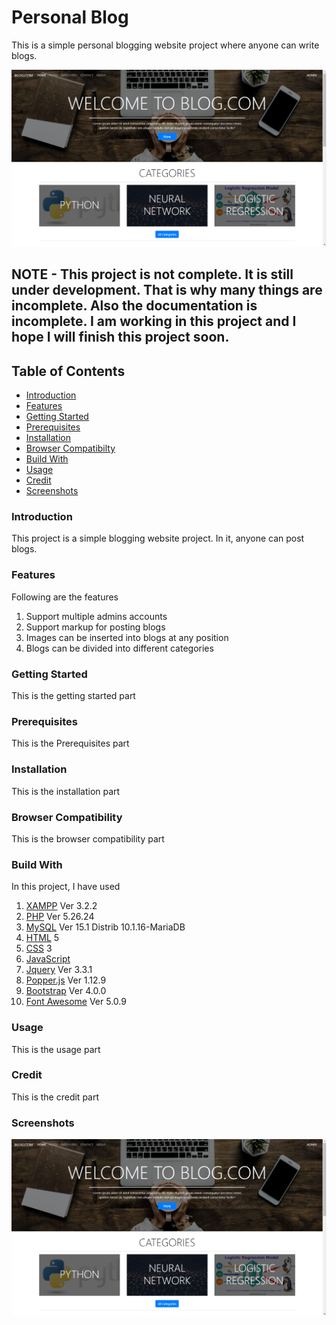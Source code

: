 # Personal Blog

This is a simple personal blogging website project where anyone can write blogs.

<p align="center">
	<img alt="screenshot 01" src="readme/01.png" />
</p>

## NOTE - This project is not complete. It is still under development. That is why many things are incomplete. Also the documentation is incomplete. I am working in this project and I hope I will finish this project soon.


## Table of Contents
- [Introduction](#introduction)
- [Features](#features)
- [Getting Started](#getting)
- [Prerequisites](#prerequisites)
- [Installation](#installation)
- [Browser Compatibilty](#browser)
- [Build With](#build)
- [Usage](#usage)
- [Credit](#credit)
- [Screenshots](#screenshots)


### Introduction

This project is a simple blogging website project. In it, anyone can post blogs. 

### Features

Following are the features

1. Support multiple admins accounts
2. Support markup for posting blogs
3. Images can be inserted into blogs at any position
4. Blogs can be divided into  different categories

### Getting Started

This is the getting started part

### Prerequisites

This is the Prerequisites part

### Installation

This is the installation part

### Browser Compatibility

This is the browser compatibility part

### Build With

In this project, I have used

1. [XAMPP](https://www.apachefriends.org/index.html) Ver 3.2.2
2. [PHP](http://php.net/) Ver 5.26.24
3. [MySQL](https://www.mysql.com/) Ver 15.1 Distrib 10.1.16-MariaDB
4. [HTML](https://www.w3.org/html/) 5
5. [CSS](https://www.w3.org/Style/CSS/Overview.en.html) 3
6. [JavaScript](https://www.w3.org/standards/webdesign/script)
7. [Jquery](https://jquery.com/) Ver 3.3.1
8. [Popper.js](https://popper.js.org/) Ver 1.12.9
9. [Bootstrap](https://getbootstrap.com/) Ver 4.0.0
10. [Font Awesome](https://fontawesome.com/) Ver 5.0.9

### Usage

This is the usage part

### Credit

This is the credit part

### Screenshots

<p align="center">
	<img alt="screenshot 01" src="readme/01.png" />
</p>
